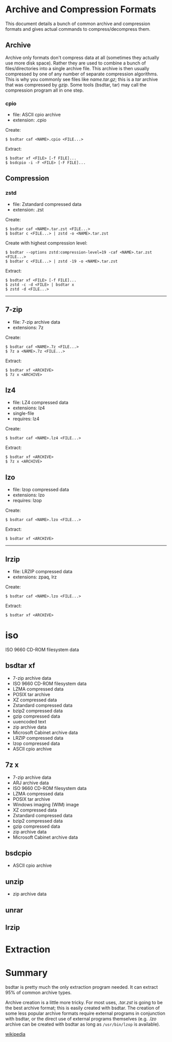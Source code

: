 # Archive and Compression Formats

This document details a bunch of common archive and compression formats and
gives actual commands to compress/decompress them.

## Archive
Archive only formats don't compress data at all (sometimes they actually use
more disk space). Rather they are used to combine a bunch of files/directories
into a single archive file. This archive is then usually compressed by one of
any number of separate compression algorithms. This is why you commonly see
files like *name.tar.gz*; this is a *tar* archive that was compressed by
*gzip*. Some tools (bsdtar, tar) may call the compression program all in one
step.

### cpio
- file: ASCII cpio archive
- extension: .cpio

Create:

    $ bsdtar caf <NAME>.cpio <FILE...>

Extract:

    $ bsdtar xf <FILE> [-f FILE]...
    $ bsdcpio -i -F <FILE> [-F FILE]...

## Compression

### zstd
- file: Zstandard compressed data
- extension: .zst

Create:

    $ bsdtar caf <NAME>.tar.zst <FILE...>
    $ bsdtar c <FILE...> | zstd -o <NAME>.tar.zst

Create with highest compression level:

    $ bsdtar --options zstd:compression-level=19 -caf <NAME>.tar.zst <FILE...>
    $ bsdtar c <FILE...> | zstd -19 -o <NAME>.tar.zst

Extract:

    $ bsdtar xf <FILE> [-f FILE]...
    $ zstd -c -d <FILE> | bsdtar x
    $ zstd -d <FILE...>

----

## 7-zip
- file: 7-zip archive data
- extensions: 7z

Create:

    $ bsdtar caf <NAME>.7z <FILE...>
    $ 7z a <NAME>.7z <FILE...>

Extract:

    $ bsdtar xf <ARCHIVE>
    $ 7z x <ARCHIVE>

## lz4
- file: LZ4 compressed data
- extensions: lz4
- single-file
- requires: lz4

Create:

    $ bsdtar caf <NAME>.lz4 <FILE...>

Extract:

    $ bsdtar xf <ARCHIVE>
    $ 7z x <ARCHIVE>

## lzo
- file: lzop compressed data
- extensions: lzo
- requires: lzop

Create:

    $ bsdtar caf <NAME>.lzo <FILE...>

Extract:

    $ bsdtar xf <ARCHIVE>

----

## lrzip
- file: LRZIP compressed data
- extensions: zpaq, lrz

Create:

    $ bsdtar caf <NAME>.lzo <FILE...>

Extract:

    $ bsdtar xf <ARCHIVE>


# iso
ISO 9660 CD-ROM filesystem data

## bsdtar xf
- 7-zip archive data
- ISO 9660 CD-ROM filesystem data
- LZMA compressed data
- POSIX tar archive
- XZ compressed data
- Zstandard compressed data
- bzip2 compressed data
- gzip compressed data
- uuencoded text
- zip archive data
- Microsoft Cabinet archive data
- LRZIP compressed data
- lzop compressed data
- ASCII cpio archive

## 7z x
- 7-zip archive data
- ARJ archive data
- ISO 9660 CD-ROM filesystem data
- LZMA compressed data
- POSIX tar archive
- Windows imaging (WIM) image
- XZ compressed data
- Zstandard compressed data
- bzip2 compressed data
- gzip compressed data
- zip archive data
- Microsoft Cabinet archive data

## bsdcpio
- ASCII cpio archive

## unzip
- zip archive data

## unrar

## lrzip

# Extraction


# Summary
bsdtar is pretty much the only extraction program needed. It can extract 95% of
common archive types.

Archive creation is a little more tricky. For most uses, *.tar.zst* is going
to be the best archive format; this is easily created with bsdtar. The
creation of some less popular archive formats require external programs in
conjunction with bsdtar, or the direct use of external programs themselves
(e.g. *.lzo* archive can be created with bsdtar as long as `/usr/bin/lzop` is
available).

[wikipedia](https://en.wikipedia.org/wiki/List_of_archive_formats)


<!-- vim: set ft=markdown: -->
